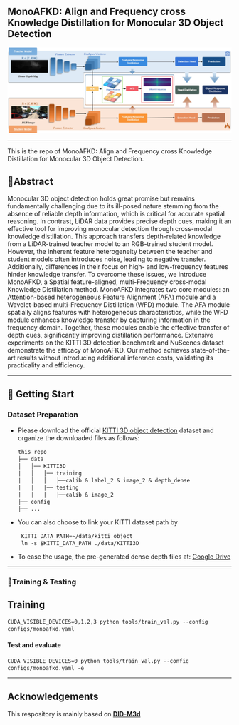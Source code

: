 ## MonoAFKD: Align and Frequency cross Knowledge Distillation for Monocular 3D Object Detection

![](/readme/framework.jpg)

---

This is the repo of MonoAFKD: Align and Frequency cross Knowledge Distillation for Monocular 3D Object Detection.

## 🍒Abstract

Monocular 3D object detection holds great promise but remains fundamentally challenging due to its ill-posed nature stemming from the absence of reliable depth information, which is critical for accurate spatial reasoning. In contrast, LiDAR data provides precise depth cues, making it an effective tool for improving monocular detection through cross-modal knowledge distillation. This approach transfers depth-related knowledge from a LiDAR-trained teacher model to an RGB-trained student model. However, the inherent feature heterogeneity between the teacher and student models often introduces noise, leading to negative transfer. Additionally, differences in their focus on high- and low-frequency features hinder knowledge transfer. To overcome these issues, we introduce MonoAFKD, a Spatial feature-aligned, multi-Frequency cross-modal Knowledge Distillation method. MonoAFKD integrates two core modules: an Attention-based heterogeneous Feature Alignment (AFA) module and a Wavelet-based multi-Frequency Distillation (WFD) module. The AFA module spatially aligns features with heterogeneous characteristics, while the WFD module enhances knowledge transfer by capturing information in the frequency domain. Together, these modules enable the effective transfer of depth cues, significantly improving distillation performance. Extensive experiments on the KITTI 3D detection benchmark and NuScenes dataset demonstrate the efficacy of MonoAFKD. Our method achieves state-of-the-art results without introducing additional inference costs, validating its practicality and efficiency.

---

## 🍓 Getting Start

### Dataset Preparation

*   Please download the official [KITTI 3D object detection](http://www.cvlibs.net/datasets/kitti/eval_object.php?obj_benchmark=3d) dataset and organize the downloaded files as follows:

    ~~~
    this repo
    ├── data
    │   │── KITTI3D
    |   │   │── training
    |   │   │   ├──calib & label_2 & image_2 & depth_dense
    |   │   │── testing
    |   │   │   ├──calib & image_2
    ├── config
    ├── ...
    ~~~

*   You can also choose to link your KITTI dataset path by

    ~~~
     KITTI_DATA_PATH=~/data/kitti_object
     ln -s $KITTI_DATA_PATH ./data/KITTI3D
    ~~~

*   To ease the usage,  the pre-generated dense depth files at: [Google Drive](https://drive.google.com/file/d/1mlHtG8ZXLfjm0lSpUOXHulGF9fsthRtM/view?usp=sharing) 

---

### 🍇Training & Testing

## Training

~~~
CUDA_VISIBLE_DEVICES=0,1,2,3 python tools/train_val.py --config configs/monoafkd.yaml
~~~

#### Test and evaluate

~~~
CUDA_VISIBLE_DEVICES=0 python tools/train_val.py --config configs/monoafkd.yaml -e
~~~

---

## Acknowledgements

This respository is mainly based on [**DID-M3d**](https://github.com/SPengLiang/DID-M3D)

